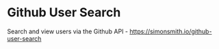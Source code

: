 # Github User Search

Search and view users via the Github API - https://simonsmith.io/github-user-search
